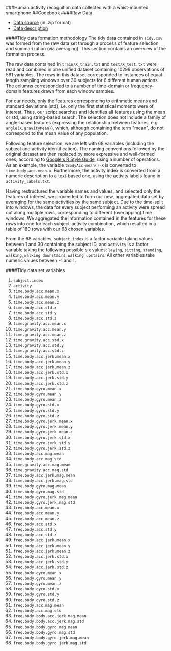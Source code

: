 ###Human activity recognition data collected with a waist-mounted smartphone
##Codebook
####Raw Data
* <a href="https://d396qusza40orc.cloudfront.net/getdata%2Fprojectfiles%2FUCI%20HAR%20Dataset.zip">Data source</a> (in .zip format)
* <a href="http://archive.ics.uci.edu/ml/datasets/Human+Activity+Recognition+Using+Smartphones">Data description</a>

####Tidy data formation methodology
The tidy data contained in `Tidy.csv` was formed from the raw data set through a process of feature selection and summarization (via averaging). This section contains an overview of the formation process.

The raw data contained in `train/X_train.txt` and `test/X_test.txt` were read and combined in one unified dataset containing 10299 observations of 561 variables. The rows in this dataset corresponded to instances of equal-length sampling windows over 30 subjects for 6 different human actions. The columns corresponded to a number of time-domain or frequency-domain features drawn from each window samples.

For our needs, only the features corresponding to arithmetic means and standard deviations (std), i.e. only the first statistical moments were of interest. Thus, our script searches and identifies all features using the mean or std, using string-based search. The selection does not include a family of angle-based features (expressing the relationship between features, e.g. `angle(X,gravityMean)`), which, although containing the term "mean", do not correspond to the mean value of any population.

Following feature selection, we are left with 68 variables (including the subject and activity identification). The naming conventions followed by the original dataset are then replaced by more expressive and well-formed ones, according to <a href="https://google-styleguide.googlecode.com/svn/trunk/Rguide.xml">Google's R Style Guide</a>, using a number of operations. As an example, the variable `tBodyAcc-mean()-X` is converted to `time.body.acc.mean.x`. Furthermore, the activity index is converted from a numeric description to a text-based one, using the activity labels found in `activity_labels.txt`.

Having restructured the variable names and values, and selected only the features of interest, we proceeded to form our new, aggregated data set by averaging for the same activities by the same subject. Due to the time-split into windows, the data for every subject performing an activity were spread out along multiple rows, corresponding to different (overlapping) time windows. We aggregated the information contained in the features for these rows into one for each subject-activity combination, which resulted in a table of 180 rows with our 68 chosen variables.

From the 68 variables, `subject.index` is a factor variable taking values between 1 and 30 containing the subject ID, and `activity` is a factor variable taking the following possible six values: `laying`, `sitting`, `standing`, `walking`, `walking downstairs`, `walking upstairs`. All other variables take numeric values between -1 and 1.

####Tidy data set variables

1. `subject.index`
2. `activity`
3. `time.body.acc.mean.x`
4. `time.body.acc.mean.y`
5. `time.body.acc.mean.z`
6. `time.body.acc.std.x`
7. `time.body.acc.std.y`
8. `time.body.acc.std.z`
9. `time.gravity.acc.mean.x`
10. `time.gravity.acc.mean.y`
11. `time.gravity.acc.mean.z`
12. `time.gravity.acc.std.x`
13. `time.gravity.acc.std.y`
14. `time.gravity.acc.std.z`
15. `time.body.acc.jerk.mean.x`
16. `time.body.acc.jerk.mean.y`
17. `time.body.acc.jerk.mean.z`
18. `time.body.acc.jerk.std.x`
19. `time.body.acc.jerk.std.y`
20. `time.body.acc.jerk.std.z`
21. `time.body.gyro.mean.x`
22. `time.body.gyro.mean.y`
23. `time.body.gyro.mean.z`
24. `time.body.gyro.std.x`
25. `time.body.gyro.std.y`
26. `time.body.gyro.std.z`
27. `time.body.gyro.jerk.mean.x`
28. `time.body.gyro.jerk.mean.y`
29. `time.body.gyro.jerk.mean.z`
30. `time.body.gyro.jerk.std.x`
31. `time.body.gyro.jerk.std.y`
32. `time.body.gyro.jerk.std.z`
33. `time.body.acc.mag.mean`
34. `time.body.acc.mag.std`
35. `time.gravity.acc.mag.mean`
36. `time.gravity.acc.mag.std`
37. `time.body.acc.jerk.mag.mean`
38. `time.body.acc.jerk.mag.std`
39. `time.body.gyro.mag.mean`
40. `time.body.gyro.mag.std`
41. `time.body.gyro.jerk.mag.mean`
42. `time.body.gyro.jerk.mag.std`
43. `freq.body.acc.mean.x`
44. `freq.body.acc.mean.y`
45. `freq.body.acc.mean.z`
46. `freq.body.acc.std.x`
47. `freq.body.acc.std.y`
48. `freq.body.acc.std.z`
49. `freq.body.acc.jerk.mean.x`
50. `freq.body.acc.jerk.mean.y`
51. `freq.body.acc.jerk.mean.z`
52. `freq.body.acc.jerk.std.x`
53. `freq.body.acc.jerk.std.y`
54. `freq.body.acc.jerk.std.z`
55. `freq.body.gyro.mean.x`
56. `freq.body.gyro.mean.y`
57. `freq.body.gyro.mean.z`
58. `freq.body.gyro.std.x`
59. `freq.body.gyro.std.y`
60. `freq.body.gyro.std.z`
61. `freq.body.acc.mag.mean`
62. `freq.body.acc.mag.std`
63. `freq.body.body.acc.jerk.mag.mean`
64. `freq.body.body.acc.jerk.mag.std`
65. `freq.body.body.gyro.mag.mean`
66. `freq.body.body.gyro.mag.std`
67. `freq.body.body.gyro.jerk.mag.mean`
68. `freq.body.body.gyro.jerk.mag.std`